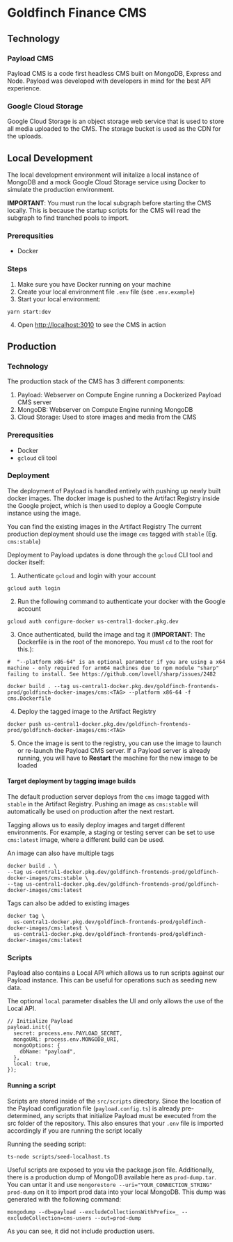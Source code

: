 # Goldfinch Finance CMS

## Technology

### Payload CMS

Payload CMS is a code first headless CMS built on MongoDB, Express and Node. Payload was developed with developers in mind for the best API experience.

### Google Cloud Storage

Google Cloud Storage is an object storage web service that is used to store all media uploaded to the CMS. The storage bucket is used as the CDN for the uploads.

## Local Development

The local development environment will initalize a local instance of MongoDB and a mock Google Cloud Storage service using Docker to simulate the production environment.

**IMPORTANT**: You must run the local subgraph before starting the CMS locally. This is because the startup scripts for the CMS will read the subgraph to find tranched pools to import.

### Prerequsities

- Docker

### Steps

1. Make sure you have Docker running on your machine
2. Create your local environment file `.env` file (see `.env.example`)
3. Start your local environment:

```
yarn start:dev
```

4. Open [http://localhost:3010](http://localhost:3010) to see the CMS in action

## Production

### Technology

The production stack of the CMS has 3 different components:

1. Payload: Webserver on Compute Engine running a Dockerized Payload CMS server
2. MongoDB: Webserver on Compute Engine running MongoDB
3. Cloud Storage: Used to store images and media from the CMS

### Prerequsities

- Docker
- `gcloud` cli tool

### Deployment

The deployment of Payload is handled entirely with pushing up newly built docker images. The docker image is pushed to the Artifact Registry inside the Google project, which is then used to deploy a Google Compute instance using the image.

You can find the existing images in the Artifact Registry
The current production deployment should use the image `cms` tagged with `stable`
(Eg. `cms:stable`)

Deployment to Payload updates is done through the `gcloud` CLI tool and docker itself:

1. Authenticate `gcloud` and login with your account

```
gcloud auth login
```

2. Run the following command to authenticate your docker with the Google account

```
gcloud auth configure-docker us-central1-docker.pkg.dev
```

3. Once authenticated, build the image and tag it (**IMPORTANT**: The Dockerfile is in the root of the monorepo. You must `cd` to the root for this.):

```
#  "--platform x86-64" is an optional parameter if you are using a x64 machine - only required for arm64 machines due to npm module "sharp" failing to install. See https://github.com/lovell/sharp/issues/2482

docker build . --tag us-central1-docker.pkg.dev/goldfinch-frontends-prod/goldfinch-docker-images/cms:<TAG> --platform x86-64 -f cms.Dockerfile
```

4. Deploy the tagged image to the Artifact Registry

```
docker push us-central1-docker.pkg.dev/goldfinch-frontends-prod/goldfinch-docker-images/cms:<TAG>
```

5. Once the image is sent to the registry, you can use the image to launch or re-launch the Payload CMS server. If a Payload server is already running, you will have to **Restart** the machine for the new image to be loaded

#### Target deployment by tagging image builds

The default production server deploys from the `cms` image tagged with `stable` in the Artifact Registry. Pushing an image as `cms:stable` will automatically be used on production after the next restart.

Tagging allows us to easily deploy images and target different environments.
For example, a staging or testing server can be set to use `cms:latest` image, where a different build can be used.

An image can also have multiple tags

```
docker build . \
--tag us-central1-docker.pkg.dev/goldfinch-frontends-prod/goldfinch-docker-images/cms:stable \
--tag us-central1-docker.pkg.dev/goldfinch-frontends-prod/goldfinch-docker-images/cms:latest
```

Tags can also be added to existing images

```
docker tag \
  us-central1-docker.pkg.dev/goldfinch-frontends-prod/goldfinch-docker-images/cms:latest \
  us-central1-docker.pkg.dev/goldfinch-frontends-prod/goldfinch-docker-images/cms:latest
```

### Scripts

Payload also contains a Local API which allows us to run scripts against our Payload instance. This can be useful for operations such as seeding new data.

The optional `local` parameter disables the UI and only allows the use of the Local API.

```
// Initialize Payload
payload.init({
  secret: process.env.PAYLOAD_SECRET,
  mongoURL: process.env.MONGODB_URI,
  mongoOptions: {
    dbName: "payload",
  },
  local: true,
});
```

#### Running a script

Scripts are stored inside of the `src/scripts` directory. Since the location of the Payload configuration file (`payload.config.ts`) is already pre-determined, any scripts that initialize Payload must be executed from the src folder of the repository. This also ensures that your `.env` file is imported accordingly if you are running the script locally

Running the seeding script:

```
ts-node scripts/seed-localhost.ts
```

Useful scripts are exposed to you via the package.json file. Additionally, there is a production dump of MongoDB available here as `prod-dump.tar`. You can untar it and use `mongorestore --uri="YOUR_CONNECTION_STRING" prod-dump` on it to import prod data into your local MongoDB. This dump was generated with the following command:
```
mongodump --db=payload --excludeCollectionsWithPrefix=_ --excludeCollection=cms-users --out=prod-dump
```
As you can see, it did not include production users.

